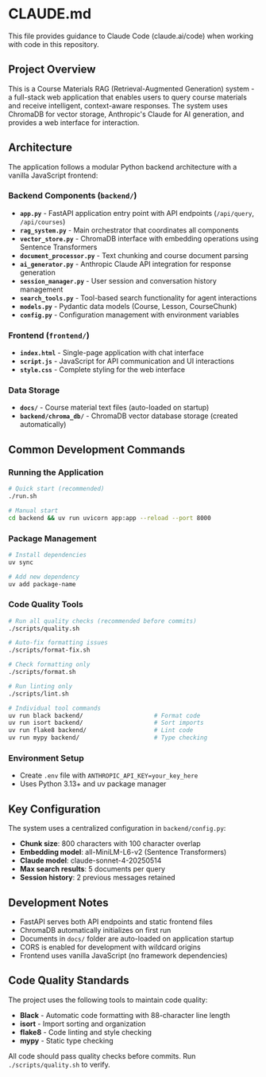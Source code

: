 # CLAUDE.md

This file provides guidance to Claude Code (claude.ai/code) when working with code in this repository.

## Project Overview

This is a Course Materials RAG (Retrieval-Augmented Generation) system - a full-stack web application that enables users to query course materials and receive intelligent, context-aware responses. The system uses ChromaDB for vector storage, Anthropic's Claude for AI generation, and provides a web interface for interaction.

## Architecture

The application follows a modular Python backend architecture with a vanilla JavaScript frontend:

### Backend Components (`backend/`)
- **`app.py`** - FastAPI application entry point with API endpoints (`/api/query`, `/api/courses`)
- **`rag_system.py`** - Main orchestrator that coordinates all components
- **`vector_store.py`** - ChromaDB interface with embedding operations using Sentence Transformers
- **`document_processor.py`** - Text chunking and course document parsing
- **`ai_generator.py`** - Anthropic Claude API integration for response generation
- **`session_manager.py`** - User session and conversation history management
- **`search_tools.py`** - Tool-based search functionality for agent interactions
- **`models.py`** - Pydantic data models (Course, Lesson, CourseChunk)
- **`config.py`** - Configuration management with environment variables

### Frontend (`frontend/`)
- **`index.html`** - Single-page application with chat interface
- **`script.js`** - JavaScript for API communication and UI interactions
- **`style.css`** - Complete styling for the web interface

### Data Storage
- **`docs/`** - Course material text files (auto-loaded on startup)
- **`backend/chroma_db/`** - ChromaDB vector database storage (created automatically)

## Common Development Commands

### Running the Application
```bash
# Quick start (recommended)
./run.sh

# Manual start
cd backend && uv run uvicorn app:app --reload --port 8000
```

### Package Management
```bash
# Install dependencies
uv sync

# Add new dependency
uv add package-name
```

### Code Quality Tools
```bash
# Run all quality checks (recommended before commits)
./scripts/quality.sh

# Auto-fix formatting issues
./scripts/format-fix.sh

# Check formatting only
./scripts/format.sh

# Run linting only
./scripts/lint.sh

# Individual tool commands
uv run black backend/                    # Format code
uv run isort backend/                    # Sort imports
uv run flake8 backend/                   # Lint code
uv run mypy backend/                     # Type checking
```

### Environment Setup
- Create `.env` file with `ANTHROPIC_API_KEY=your_key_here`
- Uses Python 3.13+ and uv package manager

## Key Configuration

The system uses a centralized configuration in `backend/config.py`:
- **Chunk size**: 800 characters with 100 character overlap
- **Embedding model**: all-MiniLM-L6-v2 (Sentence Transformers)
- **Claude model**: claude-sonnet-4-20250514
- **Max search results**: 5 documents per query
- **Session history**: 2 previous messages retained

## Development Notes

- FastAPI serves both API endpoints and static frontend files
- ChromaDB automatically initializes on first run
- Documents in `docs/` folder are auto-loaded on application startup
- CORS is enabled for development with wildcard origins
- Frontend uses vanilla JavaScript (no framework dependencies)

## Code Quality Standards

The project uses the following tools to maintain code quality:
- **Black** - Automatic code formatting with 88-character line length
- **isort** - Import sorting and organization
- **flake8** - Code linting and style checking
- **mypy** - Static type checking

All code should pass quality checks before commits. Run `./scripts/quality.sh` to verify.